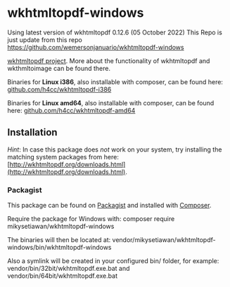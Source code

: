 wkhtmltopdf-windows
================
Using latest version of wkhtmltopdf 0.12.6 (05 October 2022)
This Repo is just update from this repo https://github.com/wemersonjanuario/wkhtmltopdf-windows

[wkhtmltopdf project](http://wkhtmltopdf.org/).
More about the functionality of wkhtmltopdf and wkthmltoimage can be found there.

Binaries for __Linux i386__, also installable with composer, can be found here: [github.com/h4cc/wkhtmltopdf-i386](https://github.com/h4cc/wkhtmltopdf-i386)

Binaries for __Linux amd64__, also installable with composer, can be found here: [github.com/h4cc/wkhtmltopdf-amd64](https://github.com/h4cc/wkhtmltopdf-amd64)

## Installation

_Hint_:
In case this package does _not_ work on your system, try installing the matching system packages from here: [http://wkhtmltopdf.org/downloads.html](http://wkhtmltopdf.org/downloads.html).

### Packagist

This package can be found on [Packagist](http://packagist.org) and installed with [Composer](https://getcomposer.org/).

Require the package for Windows with:
    composer require mikysetiawan/wkhtmltopdf-windows

The binaries will then be located at:
    vendor/mikysetiawan/wkhtmltopdf-windows/bin/wkhtmltopdf-windows

Also a symlink will be created in your configured bin/ folder, for example:
    vendor/bin/32bit/wkhtmltopdf.exe.bat and vendor/bin/64bit/wkhtmltopdf.exe.bat